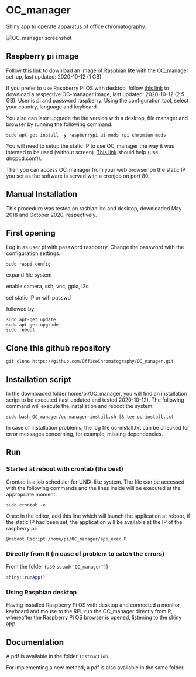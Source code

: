 OC_manager
===========

Shiny app to operate apparatus of office chromatography.

![OC_manager screenshot](OC_manager.png)

## Raspberry pi image

Follow [this link](https://jlubox.uni-giessen.de/dl/fiELbCKBMo2BRtZZEcQMZaHi/OC_manager_lite.img.gz) to download an image of Raspbian lite with the OC_manager set-up, last updated: 2020-10-12 (1 GB).

If you prefer to use Raspberry Pi OS with desktop, follow [this link](https://jlubox.uni-giessen.de/dl/fiChCd2feuL9PSC77TaKj5Z8/OC_manager_OS.img.gz) to download a respective OC-manager image, last updated: 2020-10-12 (2.5 GB). User is pi and password raspberry. Using the configuration tool, select your country, language and keyboard.

You also can later upgrade the lite version with a desktop, file manager and browser by running the following command:

```
sudo apt-get install -y raspberrypi-ui-mods rpi-chromium-mods
```

You will need to setup the static IP to use OC_manager the way it was intented to be used (without screen). [This link](https://raspberrypi.stackexchange.com/questions/37920/how-do-i-set-up-networking-wifi-static-ip-address) should help (use dhcpcd.conf!).

Then you can access OC_manager from your web browser on the static IP you set as the software is served with a cronjob on port 80.

## Manual Installation

This procedure was tested on rasbian lite and desktop, downloaded May 2018 and October 2020, respectively.

## First opening

Log in as user pi with password raspberry. Change the password with the configuration settings.

```
sudo raspi-config
```

expand file system

enable camera, ssh, vnc, gpio, i2c

set static IP or wifi passwd

followed by

```
sudo apt-get update
sudo apt-get upgrade
sudo reboot
```

## Clone this github repository

```
git clone https://github.com/OfficeChromatography/OC_manager.git
```

## Installation script

In the downloaded folder home/pi/OC_manager, you will find an installation script to be executed (last updated and tested 2020-10-12). The following command will execute the installation and reboot the system.

```
sudo bash OC_manager/oc-manager-install.sh |& tee oc-install.txt
```
In case of installation problems, the log file oc-install.txt can be checked for error messages concerning, for example, missing dependencies.

## Run

### Started at reboot with crontab (the best)

Crontab is a job scheduler for UNIX-like system. The file can be accessed with the following commands and the lines inside will be executed at the appropriate moment.

```
sudo crontab -e
```

Once in the editor, add this line which will launch the application at reboot, if the static IP had been set, the application will be available at the IP of the raspberry pi:

```
@reboot Rscript /home/pi/OC_manager/app_exec.R
```

### Directly from R (in case of problem to catch the errors)

From the folder (use `setwd("OC_manager")`) 

```r
shiny::runApp()
```

### Using Raspbian desktop

Having installed Raspberry Pi OS with desktop and connected a monitor, keyboard and mouse to the RPi, run the OC_manager directly from R, whereafter the Raspberry Pi OS browser is opened, listening to the shiny app.


## Documentation

A pdf is available in the folder ```Instruction```.

For implementing a new method, a pdf is also available in the same folder.

